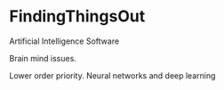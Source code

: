 # FindingThingsOut
Artificial Intelligence Software

Brain mind issues.



Lower order priority. Neural networks and deep learning
